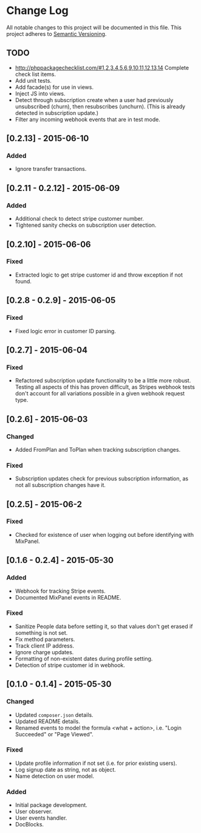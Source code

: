 # Change Log
All notable changes to this project will be documented in this file.
This project adheres to [Semantic Versioning](http://semver.org/).

## TODO
- http://phppackagechecklist.com/#1,2,3,4,5,6,9,10,11,12,13,14
  Complete check list items.
- Add unit tests.
- Add facade(s) for use in views.
- Inject JS into views.
- Detect through subscription create when a user had previously unsubscribed (churn), then resubscribes (unchurn).
(This is already detected in subscription update.)
- Filter any incoming webhook events that are in test mode.

## [0.2.13] - 2015-06-10
### Added
- Ignore transfer transactions.

## [0.2.11 - 0.2.12] - 2015-06-09
### Added
- Additional check to detect stripe customer number.
- Tightened sanity checks on subscription user detection.

## [0.2.10] - 2015-06-06
### Fixed
- Extracted logic to get stripe customer id and throw exception if not found.

## [0.2.8 - 0.2.9] - 2015-06-05
### Fixed
- Fixed logic error in customer ID parsing.

## [0.2.7] - 2015-06-04
### Fixed
- Refactored subscription update functionality to be a little more robust. Testing all aspects of this has proven
difficult, as Stripes webhook tests don't account for all variations possible in a given webhook request type.

## [0.2.6] - 2015-06-03
### Changed
- Added FromPlan and ToPlan when tracking subscription changes.

### Fixed
- Subscription updates check for previous subscription information, as not all subscription changes have it.

## [0.2.5] - 2015-06-2
### Fixed
- Checked for existence of user when logging out before identifying with MixPanel.

## [0.1.6 - 0.2.4] - 2015-05-30
### Added
- Webhook for tracking Stripe events.
- Documented MixPanel events in README.

### Fixed
- Sanitize People data before setting it, so that values don't get erased if something is not set.
- Fix method parameters.
- Track client IP address.
- Ignore charge updates.
- Formatting of non-existent dates during profile setting.
- Detection of stripe customer id in webhook.

## [0.1.0 - 0.1.4] - 2015-05-30
### Changed
- Updated `composer.json` details.
- Updated README details.
- Renamed events to model the formula <what + action>, i.e. "Login Succeeded" or "Page Viewed".

### Fixed
- Update profile information if not set (i.e. for prior existing users).
- Log signup date as string, not as object.
- Name detection on user model.

### Added
- Initial package development.
- User observer.
- User events handler.
- DocBlocks.

